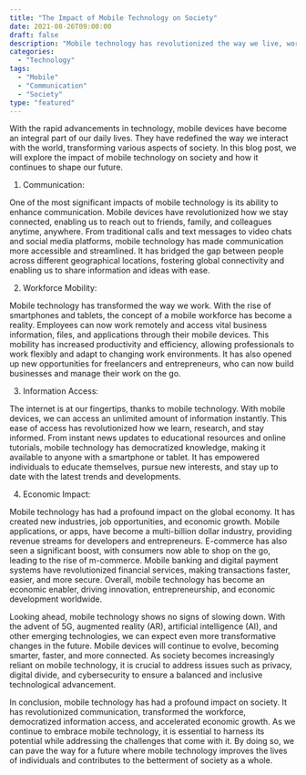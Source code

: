 ```yaml
--- 
title: "The Impact of Mobile Technology on Society" 
date: 2021-08-26T09:00:00 
draft: false 
description: "Mobile technology has revolutionized the way we live, work, and communicate. Learn about its impact on society and how it continues to shape our future." 
categories: 
  - "Technology" 
tags: 
  - "Mobile" 
  - "Communication" 
  - "Society" 
type: "featured" 
--- 
```


With the rapid advancements in technology, mobile devices have become an integral part of our daily lives. They have redefined the way we interact with the world, transforming various aspects of society. In this blog post, we will explore the impact of mobile technology on society and how it continues to shape our future.

1. Communication: 

One of the most significant impacts of mobile technology is its ability to enhance communication. Mobile devices have revolutionized how we stay connected, enabling us to reach out to friends, family, and colleagues anytime, anywhere. From traditional calls and text messages to video chats and social media platforms, mobile technology has made communication more accessible and streamlined. It has bridged the gap between people across different geographical locations, fostering global connectivity and enabling us to share information and ideas with ease.

2. Workforce Mobility: 

Mobile technology has transformed the way we work. With the rise of smartphones and tablets, the concept of a mobile workforce has become a reality. Employees can now work remotely and access vital business information, files, and applications through their mobile devices. This mobility has increased productivity and efficiency, allowing professionals to work flexibly and adapt to changing work environments. It has also opened up new opportunities for freelancers and entrepreneurs, who can now build businesses and manage their work on the go.

3. Information Access: 

The internet is at our fingertips, thanks to mobile technology. With mobile devices, we can access an unlimited amount of information instantly. This ease of access has revolutionized how we learn, research, and stay informed. From instant news updates to educational resources and online tutorials, mobile technology has democratized knowledge, making it available to anyone with a smartphone or tablet. It has empowered individuals to educate themselves, pursue new interests, and stay up to date with the latest trends and developments.

4. Economic Impact: 

Mobile technology has had a profound impact on the global economy. It has created new industries, job opportunities, and economic growth. Mobile applications, or apps, have become a multi-billion dollar industry, providing revenue streams for developers and entrepreneurs. E-commerce has also seen a significant boost, with consumers now able to shop on the go, leading to the rise of m-commerce. Mobile banking and digital payment systems have revolutionized financial services, making transactions faster, easier, and more secure. Overall, mobile technology has become an economic enabler, driving innovation, entrepreneurship, and economic development worldwide.

Looking ahead, mobile technology shows no signs of slowing down. With the advent of 5G, augmented reality (AR), artificial intelligence (AI), and other emerging technologies, we can expect even more transformative changes in the future. Mobile devices will continue to evolve, becoming smarter, faster, and more connected. As society becomes increasingly reliant on mobile technology, it is crucial to address issues such as privacy, digital divide, and cybersecurity to ensure a balanced and inclusive technological advancement.

In conclusion, mobile technology has had a profound impact on society. It has revolutionized communication, transformed the workforce, democratized information access, and accelerated economic growth. As we continue to embrace mobile technology, it is essential to harness its potential while addressing the challenges that come with it. By doing so, we can pave the way for a future where mobile technology improves the lives of individuals and contributes to the betterment of society as a whole.
